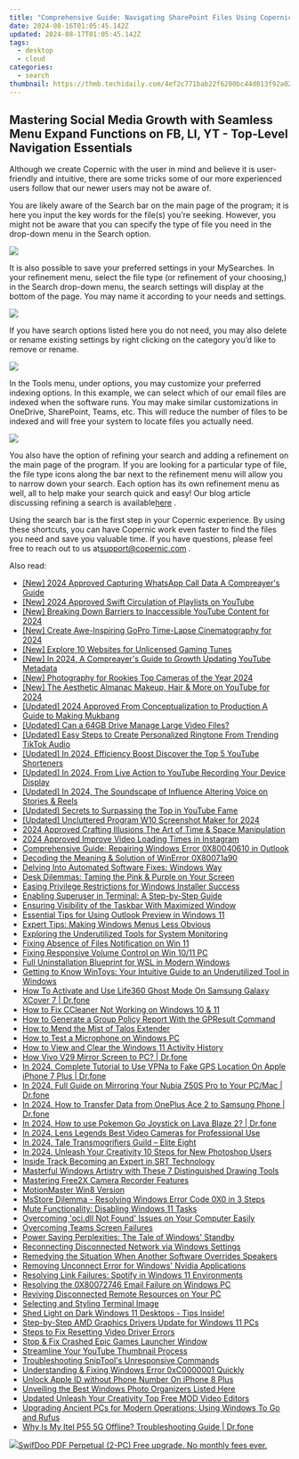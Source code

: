 ```yaml
---
title: "Comprehensive Guide: Navigating SharePoint Files Using Copernic Software"
date: 2024-08-16T01:05:45.142Z
updated: 2024-08-17T01:05:45.142Z
tags:
  - desktop
  - cloud
categories:
  - search
thumbnail: https://thmb.techidaily.com/4ef2c771bab22f6200bc44d813f92a02921f5f21bf6a98c572d8bb4387a16041.png
---
```


## Mastering Social Media Growth with Seamless Menu Expand Functions on FB, LI, YT - Top-Level Navigation Essentials

Although we create Copernic with the user in mind and believe it is user-friendly and intuitive, there are some tricks some of our more experienced users follow that our newer users may not be aware of.

 You are likely aware of the Search bar on the main page of the program; it is here you input the key words for the file(s) you’re seeking. However, you might not be aware that you can specify the type of file you need in the drop-down menu in the Search option.

![](https://copernic.com/wp-content/uploads/2023/10/image.png)

 It is also possible to save your preferred settings in your MySearches. In your refinement menu, select the file type (or refinement of your choosing,) in the Search drop-down menu, the search settings will display at the bottom of the page. You may name it according to your needs and settings.

![](https://copernic.com/wp-content/uploads/2023/10/image-1.png)

 If you have search options listed here you do not need, you may also delete or rename existing settings by right clicking on the category you’d like to remove or rename.

![](https://copernic.com/wp-content/uploads/2023/10/image-2.png)

 In the Tools menu, under options, you may customize your preferred indexing options. In this example, we can select which of our email files are indexed when the software runs. You may make similar customizations in OneDrive, SharePoint, Teams, etc. This will reduce the number of files to be indexed and will free your system to locate files you actually need.

![](https://copernic.com/wp-content/uploads/2023/10/image-3.png)

 You also have the option of refining your search and adding a refinement on the main page of the program. If you are looking for a particular type of file, the file type icons along the bar next to the refinement menu will allow you to narrow down your search. Each option has its own refinement menu as well, all to help make your search quick and easy! Our blog article discussing refining a search is available[here](https://tools.techidaily.com/) .

 Using the search bar is the first step in your Copernic experience. By using these shortcuts, you can have Copernic work even faster to find the files you need and save you valuable time. If you have questions, please feel free to reach out to us at[support@copernic.com](https://tools.techidaily.com/) .

<ins class="adsbygoogle"
     style="display:block"
     data-ad-format="autorelaxed"
     data-ad-client="ca-pub-7571918770474297"
     data-ad-slot="1223367746"></ins>



<ins class="adsbygoogle"
     style="display:block"
     data-ad-client="ca-pub-7571918770474297"
     data-ad-slot="8358498916"
     data-ad-format="auto"
     data-full-width-responsive="true"></ins>

<span class="atpl-alsoreadstyle">Also read:</span>
<div><ul>
<li><a href="https://video-screen-grab.techidaily.com/new-2024-approved-capturing-whatsapp-call-data-a-compreayers-guide/"><u>[New] 2024 Approved  Capturing WhatsApp Call Data  A Compreayer's Guide</u></a></li>
<li><a href="https://youtube-tips.techidaily.com/024-approved-swift-circulation-of-playlists-on-youtube/"><u>[New] 2024 Approved  Swift Circulation of Playlists on YouTube</u></a></li>
<li><a href="https://facebook-record-videos.techidaily.com/new-breaking-down-barriers-to-inaccessible-youtube-content-for-2024/"><u>[New] Breaking Down Barriers to Inaccessible YouTube Content for 2024</u></a></li>
<li><a href="https://fox-info.techidaily.com/new-create-awe-inspiring-gopro-time-lapse-cinematography-for-2024/"><u>[New] Create Awe-Inspiring GoPro Time-Lapse Cinematography for 2024</u></a></li>
<li><a href="https://some-knowledge.techidaily.com/new-explore-10-websites-for-unlicensed-gaming-tunes/"><u>[New] Explore 10 Websites for Unlicensed Gaming Tunes</u></a></li>
<li><a href="https://facebook-video-share.techidaily.com/new-in-2024-a-compreayers-guide-to-growth-updating-youtube-metadata/"><u>[New] In 2024, A Compreayer's Guide to Growth  Updating YouTube Metadata</u></a></li>
<li><a href="https://fox-links.techidaily.com/new-photography-for-rookies-top-cameras-of-the-year-2024/"><u>[New] Photography for Rookies  Top Cameras of the Year 2024</u></a></li>
<li><a href="https://youtube-web.techidaily.com/he-aesthetic-almanac-makeup-hair-and-more-on-youtube-for-2024/"><u>[New] The Aesthetic Almanac  Makeup, Hair & More on YouTube for 2024</u></a></li>
<li><a href="https://eaxpv-info.techidaily.com/updated-2024-approved-from-conceptualization-to-production-a-guide-to-making-mukbang/"><u>[Updated] 2024 Approved  From Conceptualization to Production  A Guide to Making Mukbang</u></a></li>
<li><a href="https://extra-information.techidaily.com/updated-can-a-64gb-drive-manage-large-video-files/"><u>[Updated] Can a 64GB Drive Manage Large Video Files?</u></a></li>
<li><a href="https://fox-info.techidaily.com/updated-easy-steps-to-create-personalized-ringtone-from-trending-tiktok-audio/"><u>[Updated] Easy Steps to Create Personalized Ringtone From Trending TikTok Audio</u></a></li>
<li><a href="https://facebook-video-footage.techidaily.com/updated-in-2024-efficiency-boost-discover-the-top-5-youtube-shorteners/"><u>[Updated] In 2024, Efficiency Boost  Discover the Top 5 YouTube Shorteners</u></a></li>
<li><a href="https://eaxpv-info.techidaily.com/updated-in-2024-from-live-action-to-youtube-recording-your-device-display/"><u>[Updated] In 2024, From Live Action to YouTube  Recording Your Device Display</u></a></li>
<li><a href="https://instagram-clips.techidaily.com/updated-in-2024-the-soundscape-of-influence-altering-voice-on-stories-and-reels/"><u>[Updated] In 2024, The Soundscape of Influence  Altering Voice on Stories & Reels</u></a></li>
<li><a href="https://facebook-video-share.techidaily.com/updated-secrets-to-surpassing-the-top-in-youtube-fame/"><u>[Updated] Secrets to Surpassing the Top in YouTube Fame</u></a></li>
<li><a href="https://digital-screen-recording.techidaily.com/updated-uncluttered-program-w10-screenshot-maker-for-2024/"><u>[Updated] Uncluttered Program  W10 Screenshot Maker for 2024</u></a></li>
<li><a href="https://extra-resources.techidaily.com/2024-approved-crafting-illusions-the-art-of-time-and-space-manipulation/"><u>2024 Approved  Crafting Illusions  The Art of Time & Space Manipulation</u></a></li>
<li><a href="https://instagram-video-recordings.techidaily.com/2024-approved-improve-video-loading-times-in-instagram/"><u>2024 Approved  Improve Video Loading Times in Instagram</u></a></li>
<li><a href="https://win11-tips.techidaily.com/comprehensive-guide-repairing-windows-error-0x80040610-in-outlook/"><u>Comprehensive Guide: Repairing Windows Error 0X80040610 in Outlook</u></a></li>
<li><a href="https://win11-tips.techidaily.com/decoding-the-meaning-and-solution-of-winerror-0x80071a90/"><u>Decoding the Meaning & Solution of WinError 0X80071a90</u></a></li>
<li><a href="https://win11-tips.techidaily.com/delving-into-automated-software-fixes-windows-way/"><u>Delving Into Automated Software Fixes: Windows Way</u></a></li>
<li><a href="https://win11-tips.techidaily.com/desk-dilemmas-taming-the-pink-and-purple-on-your-screen/"><u>Desk Dilemmas: Taming the Pink & Purple on Your Screen</u></a></li>
<li><a href="https://win11-tips.techidaily.com/easing-privilege-restrictions-for-windows-installer-success/"><u>Easing Privilege Restrictions for Windows Installer Success</u></a></li>
<li><a href="https://win11-tips.techidaily.com/enabling-superuser-in-terminal-a-step-by-step-guide/"><u>Enabling Superuser in Terminal: A Step-by-Step Guide</u></a></li>
<li><a href="https://win11-tips.techidaily.com/ensuring-visibility-of-the-taskbar-with-maximized-window/"><u>Ensuring Visibility of the Taskbar With Maximized Window</u></a></li>
<li><a href="https://win11-tips.techidaily.com/essential-tips-for-using-outlook-preview-in-windows-11/"><u>Essential Tips for Using Outlook Preview in Windows 11</u></a></li>
<li><a href="https://win11-tips.techidaily.com/expert-tips-making-windows-menus-less-obvious/"><u>Expert Tips: Making Windows Menus Less Obvious</u></a></li>
<li><a href="https://win11-tips.techidaily.com/exploring-the-underutilized-tools-for-system-monitoring/"><u>Exploring the Underutilized Tools for System Monitoring</u></a></li>
<li><a href="https://win11-tips.techidaily.com/fixing-absence-of-files-notification-on-win-11/"><u>Fixing Absence of Files Notification on Win 11</u></a></li>
<li><a href="https://win11-tips.techidaily.com/fixing-responsive-volume-control-on-win-1011-pc/"><u>Fixing Responsive Volume Control on Win 10/11 PC</u></a></li>
<li><a href="https://win11-tips.techidaily.com/full-uninstallation-blueprint-for-wsl-in-modern-windows/"><u>Full Uninstallation Blueprint for WSL in Modern Windows</u></a></li>
<li><a href="https://win11-tips.techidaily.com/getting-to-know-wintoys-your-intuitive-guide-to-an-underutilized-tool-in-windows/"><u>Getting to Know WinToys: Your Intuitive Guide to an Underutilized Tool in Windows</u></a></li>
<li><a href="https://location-social.techidaily.com/how-to-activate-and-use-life360-ghost-mode-on-samsung-galaxy-xcover-7-drfone-by-drfone-virtual-android/"><u>How To Activate and Use Life360 Ghost Mode On Samsung Galaxy XCover 7 | Dr.fone</u></a></li>
<li><a href="https://win11-tips.techidaily.com/how-to-fix-ccleaner-not-working-on-windows-10-and-11/"><u>How to Fix CCleaner Not Working on Windows 10 & 11</u></a></li>
<li><a href="https://win11-tips.techidaily.com/how-to-generate-a-group-policy-report-with-the-gpresult-command/"><u>How to Generate a Group Policy Report With the GPResult Command</u></a></li>
<li><a href="https://win11-tips.techidaily.com/how-to-mend-the-mist-of-talos-extender/"><u>How to Mend the Mist of Talos Extender</u></a></li>
<li><a href="https://win11-tips.techidaily.com/how-to-test-a-microphone-on-windows-pc/"><u>How to Test a Microphone on Windows PC</u></a></li>
<li><a href="https://win11-tips.techidaily.com/how-to-view-and-clear-the-windows-11-activity-history/"><u>How to View and Clear the Windows 11 Activity History</u></a></li>
<li><a href="https://screen-mirror.techidaily.com/how-vivo-v29-mirror-screen-to-pc-drfone-by-drfone-android/"><u>How Vivo V29 Mirror Screen to PC? | Dr.fone</u></a></li>
<li><a href="https://review-topics.techidaily.com/in-2024-complete-tutorial-to-use-vpna-to-fake-gps-location-on-apple-iphone-7-plus-drfone-by-drfone-virtual-ios/"><u>In 2024, Complete Tutorial to Use VPNa to Fake GPS Location On Apple iPhone 7 Plus | Dr.fone</u></a></li>
<li><a href="https://screen-mirror.techidaily.com/in-2024-full-guide-on-mirroring-your-nubia-z50s-pro-to-your-pcmac-drfone-by-drfone-android/"><u>In 2024, Full Guide on Mirroring Your Nubia Z50S Pro to Your PC/Mac | Dr.fone</u></a></li>
<li><a href="https://android-transfer.techidaily.com/in-2024-how-to-transfer-data-from-oneplus-ace-2-to-samsung-phone-drfone-by-drfone-transfer-from-android-transfer-from-android/"><u>In 2024, How to Transfer Data from OnePlus Ace 2 to Samsung Phone | Dr.fone</u></a></li>
<li><a href="https://android-pokemon-go.techidaily.com/in-2024-how-to-use-pokemon-go-joystick-on-lava-blaze-2-drfone-by-drfone-virtual-android/"><u>In 2024, How to use Pokemon Go Joystick on Lava Blaze 2? | Dr.fone</u></a></li>
<li><a href="https://extra-support.techidaily.com/in-2024-lens-legends-best-video-cameras-for-professional-use/"><u>In 2024, Lens Legends  Best Video Cameras for Professional Use</u></a></li>
<li><a href="https://some-skills.techidaily.com/in-2024-tale-transmogrifiers-guild-elite-eight/"><u>In 2024, Tale Transmogrifiers Guild – Elite Eight</u></a></li>
<li><a href="https://some-guidance.techidaily.com/in-2024-unleash-your-creativity-10-steps-for-new-photoshop-users/"><u>In 2024, Unleash Your Creativity  10 Steps for New Photoshop Users</u></a></li>
<li><a href="https://extra-lessons.techidaily.com/inside-track-becoming-an-expert-in-srt-technology/"><u>Inside Track  Becoming an Expert in SRT Technology</u></a></li>
<li><a href="https://win11-tips.techidaily.com/masterful-windows-artistry-with-these-7-distinguished-drawing-tools/"><u>Masterful Windows Artistry with These 7 Distinguished Drawing Tools</u></a></li>
<li><a href="https://remote-screen-capture.techidaily.com/mastering-free2x-camera-recorder-features/"><u>Mastering Free2X Camera Recorder Features</u></a></li>
<li><a href="https://extra-lessons.techidaily.com/motionmaster-win8-version/"><u>MotionMaster Win8 Version</u></a></li>
<li><a href="https://win11-tips.techidaily.com/msstore-dilemma-resolving-windows-error-code-0x0-in-3-steps/"><u>MsStore Dilemma - Resolving Windows Error Code 0X0 in 3 Steps</u></a></li>
<li><a href="https://win11-tips.techidaily.com/mute-functionality-disabling-windows-11-tasks/"><u>Mute Functionality: Disabling Windows 11 Tasks</u></a></li>
<li><a href="https://techno-recovery.techidaily.com/overcoming-ocidll-not-found-issues-on-your-computer-easily/"><u>Overcoming 'oci.dll Not Found' Issues on Your Computer Easily</u></a></li>
<li><a href="https://win11-tips.techidaily.com/overcoming-teams-screen-failures/"><u>Overcoming Teams Screen Failures</u></a></li>
<li><a href="https://win11-tips.techidaily.com/power-saving-perplexities-the-tale-of-windows-standby/"><u>Power Saving Perplexities: The Tale of Windows' Standby</u></a></li>
<li><a href="https://win11-tips.techidaily.com/reconnecting-disconnected-network-via-windows-settings/"><u>Reconnecting Disconnected Network via Windows Settings</u></a></li>
<li><a href="https://win11-tips.techidaily.com/remedying-the-situation-when-another-software-overrides-speakers/"><u>Remedying the Situation When Another Software Overrides Speakers</u></a></li>
<li><a href="https://win11-tips.techidaily.com/removing-unconnect-error-for-windows-nvidia-applications/"><u>Removing Unconnect Error for Windows' Nvidia Applications</u></a></li>
<li><a href="https://win11-tips.techidaily.com/resolving-link-failures-spotify-in-windows-11-environments/"><u>Resolving Link Failures: Spotify in Windows 11 Environments</u></a></li>
<li><a href="https://win11-tips.techidaily.com/resolving-the-0x80072746-email-failure-on-windows-pc/"><u>Resolving the 0X80072746 Email Failure on Windows PC</u></a></li>
<li><a href="https://win11-tips.techidaily.com/reviving-disconnected-remote-resources-on-your-pc/"><u>Reviving Disconnected Remote Resources on Your PC</u></a></li>
<li><a href="https://win11-tips.techidaily.com/selecting-and-styling-terminal-image/"><u>Selecting and Styling Terminal Image</u></a></li>
<li><a href="https://win11-tips.techidaily.com/shed-light-on-dark-windows-11-desktops-tips-inside/"><u>Shed Light on Dark Windows 11 Desktops - Tips Inside!</u></a></li>
<li><a href="https://win11-tips.techidaily.com/step-by-step-amd-graphics-drivers-update-for-windows-11-pcs/"><u>Step-by-Step AMD Graphics Drivers Update for Windows 11 PCs</u></a></li>
<li><a href="https://win11-tips.techidaily.com/steps-to-fix-resetting-video-driver-errors/"><u>Steps to Fix Resetting Video Driver Errors</u></a></li>
<li><a href="https://win11-tips.techidaily.com/stop-and-fix-crashed-epic-games-launcher-window/"><u>Stop & Fix Crashed Epic Games Launcher Window</u></a></li>
<li><a href="https://youtube-videos.techidaily.com/streamline-your-youtube-thumbnail-process/"><u>Streamline Your YouTube Thumbnail Process</u></a></li>
<li><a href="https://win11-tips.techidaily.com/troubleshooting-sniptools-unresponsive-commands/"><u>Troubleshooting SnipTool's Unresponsive Commands</u></a></li>
<li><a href="https://win11-tips.techidaily.com/understanding-and-fixing-windows-error-0xc0000001-quickly/"><u>Understanding & Fixing Windows Error 0xC0000001 Quickly</u></a></li>
<li><a href="https://apple-account.techidaily.com/unlock-apple-id-without-phone-number-on-iphone-8-plus-by-drfone-ios/"><u>Unlock Apple ID without Phone Number On iPhone 8 Plus</u></a></li>
<li><a href="https://win11-tips.techidaily.com/unveiling-the-best-windows-photo-organizers-listed-here/"><u>Unveiling the Best Windows Photo Organizers Listed Here</u></a></li>
<li><a href="https://video-content-creator.techidaily.com/updated-unleash-your-creativity-top-free-mod-video-editors/"><u>Updated Unleash Your Creativity Top Free MOD Video Editors</u></a></li>
<li><a href="https://win11-tips.techidaily.com/upgrading-ancient-pcs-for-modern-operations-using-windows-to-go-and-rufus/"><u>Upgrading Ancient PCs for Modern Operations: Using Windows To Go and Rufus</u></a></li>
<li><a href="https://howto.techidaily.com/why-is-my-itel-p55-5g-offline-troubleshooting-guide-drfone-by-drfone-fix-android-problems-fix-android-problems/"><u>Why Is My Itel P55 5G Offline? Troubleshooting Guide | Dr.fone</u></a></li>
</ul></div>

<!-- affiliate ads begin -->
<a href="https://purchase.swifdoo.com/order/checkout.php?PRODS=38709260&QTY=1&AFFILIATE=108875&CART=1"><img src="https://secure.avangate.com/images/merchant/8b932759a5a04ddb34bf79e3f9072e4b/products/Product%20box%20white-1024x1024.png" border="0">SwifDoo PDF Perpetual (2-PC)  Free upgrade. No monthly fees ever. </a>
<!-- affiliate ads end -->